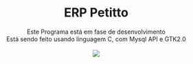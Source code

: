 <div align="center">
<h1>ERP Petitto</h1>
Este Programa está em fase de desenvolvimento<br>
Está sendo feito usando linguagem C, com Mysql API e GTK2.0<br>
<br>
<img src="https://raw.githubusercontent.com/Calistu/petitto/master/data/print.png">
</div>
